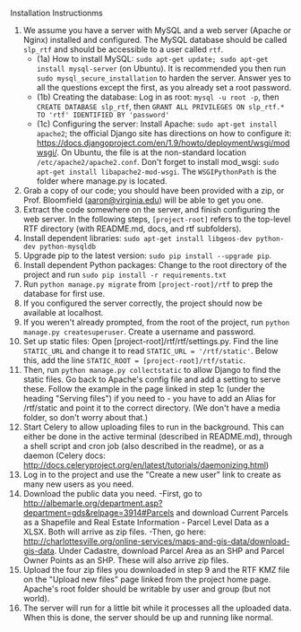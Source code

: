Installation Instructionms

1. We assume you have a server with MySQL and a web server (Apache or Nginx) installed and configured. The MySQL database should be called `slp_rtf` and should be accessible to a user called `rtf`.
    - (1a) How to install MySQL: `sudo apt-get update; sudo apt-get install mysql-server` (on Ubuntu). It is recommended you then run `sudo mysql_secure_installation` to harden the server. Answer yes to all the questions except the first, as you already set a root   password.
    - (1b) Creating the database: Log in as root: `mysql -u root -p`, then `CREATE DATABASE slp_rtf`, then `GRANT ALL PRIVILEGES ON slp_rtf.* TO 'rtf' IDENTIFIED BY 'password'`
    - (1c) Configuring the server: Install Apache: `sudo apt-get install apache2`; the official Django site has directions on how to configure it: https://docs.djangoproject.com/en/1.9/howto/deployment/wsgi/modwsgi/. On Ubuntu, the file is at the non-standard location `/etc/apache2/apache2.conf`. Don't forget to install mod_wsgi: `sudo apt-get install libapache2-mod-wsgi`. The `WSGIPythonPath` is the folder where manage.py is located.
2. Grab a copy of our code; you should have been provided with a zip, or Prof. Bloomfield (aaron@virginia.edu) will be able to get you one.
3. Extract the code somewhere on the server, and finish configuring the web server. In the following steps, `[project-root]` refers to the top-level RTF directory (with README.md, docs, and rtf subfolders).
4. Install dependent libraries: `sudo apt-get install libgeos-dev python-dev python-mysqldb`
5. Upgrade pip to the latest version: `sudo pip install --upgrade pip`.
6. Install dependent Python packages: Change to the root directory of the project and run `sudo pip install -r requirements.txt`
7. Run `python manage.py migrate` from `[project-root]/rtf` to prep the database for first use.
8. If you configured the server correctly, the project should now be available at localhost.
9. If you weren't already prompted, from the root of the project, run `python manage.py createsuperuser`. Create a username and password.
10. Set up static files: Open [project-root]/rtf/rtf/settings.py. Find the line `STATIC_URL` and change it to read `STATIC_URL = '/rtf/static'`. Below this, add the line `STATIC_ROOT = [project-root]/rtf/static`.
11. Then, run `python manage.py collectstatic` to allow Django to find the static files. Go back to Apache's config file and add a setting to serve these. Follow the example in the page linked in step 1c (under the heading "Serving files") if you need to - you have to add an Alias for /rtf/static and point it to the correct directory. (We don't have a media folder, so don't worry about that.)
12. Start Celery to allow uploading files to run in the background. This can either be done in the active terminal (described in README.md), through a shell script and cron job (also described in the readme), or as a daemon (Celery docs: http://docs.celeryproject.org/en/latest/tutorials/daemonizing.html)
13. Log in to the project and use the "Create a new user" link to create as many new users as you need.
14. Download the public data you need. 
    -First, go to http://albemarle.org/department.asp?department=gds&relpage=3914#Parcels and download Current Parcels as a Shapefile and Real Estate Information - Parcel Level Data as a XLSX. Both will arrive as zip files.
    -Then, go here: http://charlottesville.org/online-services/maps-and-gis-data/download-gis-data. Under Cadastre, download Parcel Area as an SHP and Parcel Owner Points as an SHP. These will also arrive zip files.
15. Upload the four zip files you downloaded in step 9 and the RTF KMZ file on the "Upload new files" page linked from the project home page. Apache's root folder should be writable by user and group (but not world).
16. The server will run for a little bit while it processes all the uploaded data. When this is done, the server should be up and running like normal.

